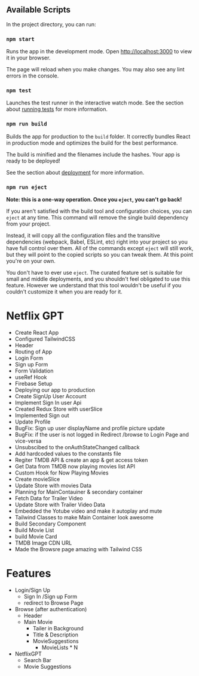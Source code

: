 ## Available Scripts

In the project directory, you can run:

### `npm start`

Runs the app in the development mode.
Open [http://localhost:3000](http://localhost:3000) to view it in your browser.

The page will reload when you make changes.
You may also see any lint errors in the console.

### `npm test`

Launches the test runner in the interactive watch mode.
See the section about [running tests](https://facebook.github.io/create-react-app/docs/running-tests) for more information.

### `npm run build`

Builds the app for production to the `build` folder.
It correctly bundles React in production mode and optimizes the build for the best performance.

The build is minified and the filenames include the hashes.
Your app is ready to be deployed!

See the section about [deployment](https://facebook.github.io/create-react-app/docs/deployment) for more information.

### `npm run eject`

**Note: this is a one-way operation. Once you `eject`, you can't go back!**

If you aren't satisfied with the build tool and configuration choices, you can `eject` at any time. This command will remove the single build dependency from your project.

Instead, it will copy all the configuration files and the transitive dependencies (webpack, Babel, ESLint, etc) right into your project so you have full control over them. All of the commands except `eject` will still work, but they will point to the copied scripts so you can tweak them. At this point you're on your own.

You don't have to ever use `eject`. The curated feature set is suitable for small and middle deployments, and you shouldn't feel obligated to use this feature. However we understand that this tool wouldn't be useful if you couldn't customize it when you are ready for it.

# Netflix GPT

* Create React App
* Configured TailwindCSS
* Header
* Routing of App
* Login Form
* Sign up Form
* Form Validation
* useRef Hook
* Firebase Setup
* Deploying our app to production
* Create SignUp User Account
* Implement Sign In user Api
* Created Redux Store with userSlice
* Implemented Sign out
* Update Profile
* BugFix: Sign up user displayName and profile picture update
* BugFix: if the user is not logged in Redirect /browse to Login Page and vice-versa
* Unsubscibed to the onAuthStateChanged callback
* Add hardcoded values to the constants file
* Regiter TMDB API & create an app & get access token
* Get Data from TMDB now playing movies list API
* Custom Hook for Now Playing Movies
* Create movieSlice
* Update Store with movies Data
* Planning for MainContauiner & secondary container
* Fetch Data for Trailer Video
* Update Store with Trailer Video Data
* Embedded the Yotube video and make it autoplay and mute
* Tailwind Classes to make Main Container look awesome
* Build Secondary Component
* Build Movie List
* build Movie Card
* TMDB Image CDN URL
* Made the Browsre page amazing with Tailwind CSS

# Features

- Login/Sign Up
  - Sign In /Sign up Form
  - redirect to Browse Page
- Browse (after authentication)
  - Header
  - Main Movie
    - Tailer in Background
    - Title & Description
    - MovieSuggestions
      - MovieLists * N
- NetflixGPT
  - Search Bar
  - Movie Suggestions
